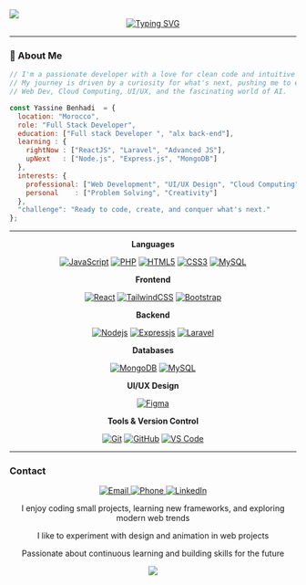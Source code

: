 <img src="https://capsule-render.vercel.app/api?type=waving&height=150&color=gradient&descAlignY=80&descAlign=48"/>
<div align="center">
<a href="https://git.io/typing-svg"><img src="https://readme-typing-svg.herokuapp.com?font=Fira+Code&weight=100&pause=1000&color=41C6FF&center=true&multiline=true&width=439&lines=Welcome+to+my+GitHub!;I%E2%80%99m+Yassine+Benhadi;a+Full+Stack+Developer" alt="Typing SVG" /></a>
</div>
<!-- Top Wave Animation -->

---

### 🚀 About Me

```javascript
// I'm a passionate developer with a love for clean code and intuitive design.
// My journey is driven by a curiosity for what's next, pushing me to explore 
// Web Dev, Cloud Computing, UI/UX, and the fascinating world of AI.

const Yassine Benhadi  = {
  location: "Morocco",
  role: "Full Stack Developer",
  education: ["Full stack Developer ", "alx back-end"],
  learning : {
    rightNow : ["ReactJS", "Laravel", "Advanced JS"],
    upNext   : ["Node.js", "Express.js", "MongoDB"]
  },
  interests: {
    professional: ["Web Development", "UI/UX Design", "Cloud Computing", "AI"],
    personal    : ["Problem Solving", "Creativity"]
  },
  "challenge": "Ready to code, create, and conquer what's next."
};
```
---
<div align="center"> <p><strong>Languages</strong></p> <a href="https://developer.mozilla.org/en-US/docs/Web/JavaScript" target="_blank" rel="noreferrer"><img src="https://img.shields.io/badge/JavaScript-F7DF1E?style=for-the-badge&logo=javascript&logoColor=black" alt="JavaScript"/></a> <a href="https://www.php.net" target="_blank" rel="noreferrer"><img src="https://img.shields.io/badge/PHP-777BB4?style=for-the-badge&logo=php&logoColor=white" alt="PHP"/></a> <a href="https://www.w3schools.com/html/" target="_blank" rel="noreferrer"><img src="https://img.shields.io/badge/HTML5-E34F26?style=for-the-badge&logo=html5&logoColor=white" alt="HTML5"/></a> <a href="https://www.w3schools.com/css/" target="_blank" rel="noreferrer"><img src="https://img.shields.io/badge/CSS3-1572B6?style=for-the-badge&logo=css3&logoColor=white" alt="CSS3"/></a> <a href="https://www.mysql.com/" target="_blank" rel="noreferrer"><img src="https://img.shields.io/badge/MySQL-4479A1?style=for-the-badge&logo=mysql&logoColor=white" alt="MySQL"/></a> <p><strong>Frontend</strong></p> <a href="https://reactjs.org/" target="_blank" rel="noreferrer"><img src="https://img.shields.io/badge/React-61DAFB?style=for-the-badge&logo=react&logoColor=black" alt="React"/></a> <a href="https://tailwindcss.com/" target="_blank" rel="noreferrer"><img src="https://img.shields.io/badge/Tailwind_CSS-38B2AC?style=for-the-badge&logo=tailwind-css&logoColor=white" alt="TailwindCSS"/></a> <a href="https://getbootstrap.com/" target="_blank" rel="noreferrer"><img src="https://img.shields.io/badge/Bootstrap-7952B3?style=for-the-badge&logo=bootstrap&logoColor=white" alt="Bootstrap"/></a> <p><strong>Backend</strong></p> <a href="https://nodejs.org" target="_blank" rel="noreferrer"><img src="https://img.shields.io/badge/Node.js-339933?style=for-the-badge&logo=nodedotjs&logoColor=white" alt="Nodejs"/></a> <a href="https://expressjs.com" target="_blank" rel="noreferrer"><img src="https://img.shields.io/badge/Express.js-000000?style=for-the-badge&logo=express&logoColor=white" alt="Expressjs"/></a> <a href="https://laravel.com/" target="_blank" rel="noreferrer"><img src="https://img.shields.io/badge/Laravel-F05340?style=for-the-badge&logo=laravel&logoColor=white" alt="Laravel"/></a> <p><strong>Databases</strong></p> <a href="https://www.mongodb.com/" target="_blank" rel="noreferrer"><img src="https://img.shields.io/badge/MongoDB-47A248?style=for-the-badge&logo=mongodb&logoColor=white" alt="MongoDB"/></a> <a href="https://www.mysql.com/" target="_blank" rel="noreferrer"><img src="https://img.shields.io/badge/MySQL-4479A1?style=for-the-badge&logo=mysql&logoColor=white" alt="MySQL"/></a> <p><strong>UI/UX Design</strong></p> <a href="https://www.figma.com/" target="_blank" rel="noreferrer"><img src="https://img.shields.io/badge/Figma-F24E1E?style=for-the-badge&logo=figma&logoColor=white" alt="Figma"/></a> <p><strong>Tools & Version Control</strong></p> <a href="https://git-scm.com/" target="_blank" rel="noreferrer"><img src="https://img.shields.io/badge/Git-F05032?style=for-the-badge&logo=git&logoColor=white" alt="Git"/></a> <a href="https://github.com/" target="_blank" rel="noreferrer"><img src="https://img.shields.io/badge/GitHub-181717?style=for-the-badge&logo=github&logoColor=white" alt="GitHub"/></a> <a href="https://code.visualstudio.com/" target="_blank" rel="noreferrer"><img src="https://img.shields.io/badge/VS_Code-007ACC?style=for-the-badge&logo=visual-studio-code&logoColor=white" alt="VS Code"/></a> </div>



---

### Contact


<div align="center"> <a href="mailto:benhadiyassinee@gmail.com" target="_blank" rel="noreferrer"> <img src="https://img.shields.io/badge/Email-D14836?style=for-the-badge&logo=gmail&logoColor=white" alt="Email"/> </a> <a href="tel:+212656620205" target="_blank" rel="noreferrer"> <img src="https://img.shields.io/badge/Phone-0656620205-25D366?style=for-the-badge&logo=whatsapp&logoColor=white" alt="Phone"/> </a> <a href="https://www.linkedin.com/in/yassine-benhadi-279992354/" target="_blank" rel="noreferrer"> <img src="https://img.shields.io/badge/LinkedIn-0A66C2?style=for-the-badge&logo=linkedin&logoColor=white" alt="LinkedIn"/> </a> </div

---
<div align="center">

I enjoy coding small projects, learning new frameworks, and exploring modern web trends

I like to experiment with design and animation in web projects

Passionate about continuous learning and building skills for the future

</div>
<div align="center">
  
<img src="https://media.giphy.com/media/v1.Y2lkPTc5MGI3NjExMDluMTAxNDZ1ZHB3aGNybGVxZmY4YWhkNG9nNHZqM2lsM2ExZmJkdSZlcD12MV9naWZzX3NlYXJjaCZjdD1n/H03PuVdwREB21ANkLX/giphy.gif">
</div>
